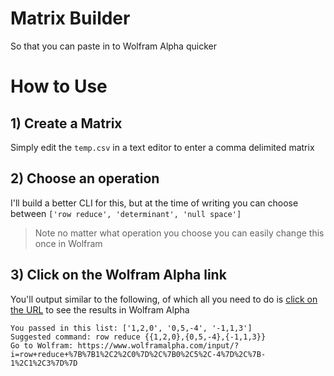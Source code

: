 # Matrix Builder

So that you can paste in to Wolfram Alpha quicker

# How to Use

## 1) Create a Matrix

Simply edit the `temp.csv` in a text editor to enter a comma delimited matrix

## 2) Choose an operation

I'll build a better CLI for this, but at the time of writing you can choose between `['row reduce', 'determinant', 'null space']`

> Note no matter what operation you choose you can easily change this once in Wolfram


## 3) Click on the Wolfram Alpha link

You'll output similar to the following, of which all you need to do is [click on the URL](https://www.wolframalpha.com/input/?i=row+reduce+%7B%7B1%2C2%2C0%7D%2C%7B0%2C5%2C-4%7D%2C%7B-1%2C1%2C3%7D%7D) to see the results in Wolfram Alpha

```
You passed in this list: ['1,2,0', '0,5,-4', '-1,1,3']
Suggested command: row reduce {{1,2,0},{0,5,-4},{-1,1,3}}
Go to Wolfram: https://www.wolframalpha.com/input/?i=row+reduce+%7B%7B1%2C2%2C0%7D%2C%7B0%2C5%2C-4%7D%2C%7B-1%2C1%2C3%7D%7D
```
